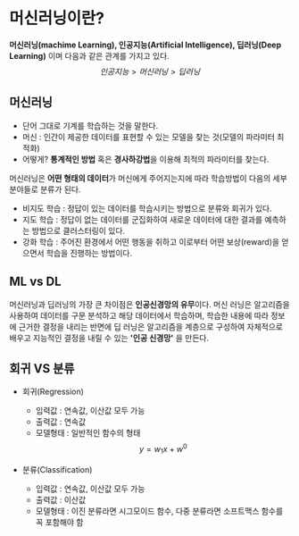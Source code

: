 # 머신러닝이란?
**머신러닝(machime Learning), 인공지능(Artificial Intelligence), 딥러닝(Deep Learning)** 이며 다음과 같은 관계를 가지고 있다.
$$인공지능 > 머신러닝 > 딥러닝$$

## 머신러닝 
* 단어 그대로 기계를 학습하는 것을 말한다.
* 머신 : 인간이 제공한 데이터를 표현할 수 있는 모델을 찾는 것(모델의 파라미터 최적화)
* 어떻게? **통계적인 방법** 혹은 **경사하강법**을 이용해 최적의 파라미터를 찾는다.

머신러닝은 **어떤 형태의 데이터**가 머신에게 주어지는지에 따라 학습방법이 다음의 세부 분야들로 분류가 된다. 
* 비지도 학습 : 정답이 있는 데이터를 학습시키는 방법으로 분류와 회귀가 있다.
* 지도 학습 : 정답이 없는 데이터를 군집화하여 새로운 데이터에 대한 결과를 예측하는 방법으로 클러스터링이 있다.
* 강화 학습 : 주어진 환경에서 어떤 행동을 취하고 이로부터 어떤 보상(reward)을 얻으면서 학습을 진행하는 방법이다.

## ML vs DL 
머신러닝과 딥러닝의 가장 큰 차이점은 **인공신경망의 유무**이다.
머신 러닝은 알고리즘을 사용하여 데이터를 구문 분석하고 해당 데이터에서 학습하며, 학습한 내용에 따라 정보에 근거한 결정을 내리는 반면에 딥 러닝은 알고리즘을 계층으로 구성하여 자체적으로 배우고 지능적인 결정을 내릴 수 있는 **'인공 신경망'** 을 만든다.

## 회귀 VS 분류
* 회귀(Regression)
  - 입력값 : 연속값, 이산값 모두 가능
  - 출력값 : 연속값
  - 모델형태 : 일반적인 함수의 형태 $$ y = w_1x + w^0$$

* 분류(Classification)
  - 입력값 : 연속값, 이산값 모두 가능
  - 출력값 : 이산값
  - 모델형태 : 이진 분류라면 시그모이드 함수, 다중 분류라면 소프트맥스 함수를 꼭 포함해야 함

